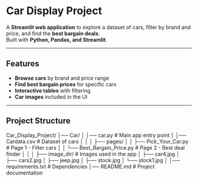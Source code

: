 #  Car Display Project

A **Streamlit web application** to explore a dataset of cars, filter by brand and price, and find the **best bargain deals**.  
Built with **Python, Pandas, and Streamlit**.

---

##  Features
-  **Browse cars** by brand and price range  
-  **Find best bargain prices** for specific cars  
-  **Interactive tables** with filtering  
-  **Car images** included in the UI  

---

##  Project Structure
Car_Display_Project/
│── Car/
│ │── car.py # Main app entry point
│ │── Cardata.csv # Dataset of cars
│ │
│ ├── pages/
│ │ ├── Pick_Your_Car.py # Page 1 - Filter cars
│ │ └── Best_Bargain_Price.py # Page 2 - Best deal finder
│ │
│ ├── image_dir/ # Images used in the app
│ ├── car4.jpg
│ ├── cars2.jpg
│ ├── jeep.jpg
│ ├── stock.jpg
│ └── stock1.jpg
│
│── requirements.txt # Dependencies
│── README.md # Project documentation
